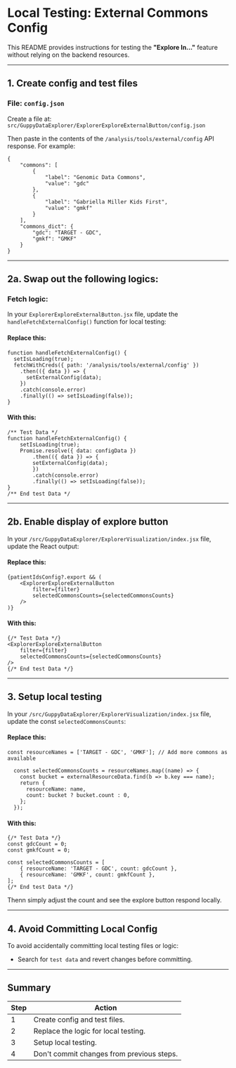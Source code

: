 # Local Testing: External Commons Config

This README provides instructions for testing the **"Explore In..."** feature without relying on the backend resources.

---

## 1. Create config and test files

### File: `config.json`

Create a file at: `src/GuppyDataExplorer/ExplorerExploreExternalButton/config.json`

Then paste in the contents of the `/analysis/tools/external/config` API response. For example:

```
{
    "commons": [
        {
            "label": "Genomic Data Commons",
            "value": "gdc"
        },
        {
            "label": "Gabriella Miller Kids First",
            "value": "gmkf"
        }
    ],
    "commons_dict": {
        "gdc": "TARGET - GDC",
        "gmkf": "GMKF"
    }
}
````

---

## 2a. Swap out the following logics:

### Fetch logic:

In your `ExplorerExploreExternalButton.jsx` file, update the `handleFetchExternalConfig()` function for local testing:

#### Replace this:

```
function handleFetchExternalConfig() {
  setIsLoading(true);
  fetchWithCreds({ path: '/analysis/tools/external/config' })
    .then(({ data }) => {
      setExternalConfig(data);
    })
    .catch(console.error)
    .finally(() => setIsLoading(false));
}
```

#### With this:

```
/** Test Data */
function handleFetchExternalConfig() {
    setIsLoading(true);
    Promise.resolve({ data: configData })
        .then(({ data }) => {
        setExternalConfig(data);
        })
        .catch(console.error)
        .finally(() => setIsLoading(false));
}
/** End test Data */
```

---

## 2b. Enable display  of explore button

In your `/src/GuppyDataExplorer/ExplorerVisualization/index.jsx` file, update the React output:

#### Replace this:

```
{patientIdsConfig?.export && (
    <ExplorerExploreExternalButton
        filter={filter}
        selectedCommonsCounts={selectedCommonsCounts}
    />
)}
```

#### With this:

```
{/* Test Data */}
<ExplorerExploreExternalButton
    filter={filter}
    selectedCommonsCounts={selectedCommonsCounts}
/>
{/* End test Data */}
```

---

## 3. Setup local testing

In your `/src/GuppyDataExplorer/ExplorerVisualization/index.jsx` file, update the const `selectedCommonsCounts`:

#### Replace this:

```
const resourceNames = ['TARGET - GDC', 'GMKF']; // Add more commons as available

  const selectedCommonsCounts = resourceNames.map((name) => {
    const bucket = externalResourceData.find(b => b.key === name);
    return {
      resourceName: name,
      count: bucket ? bucket.count : 0,
    };
  });
```

#### With this:

```
{/* Test Data */}
const gdcCount = 0;
const gmkfCount = 0;

const selectedCommonsCounts = [
    { resourceName: 'TARGET - GDC', count: gdcCount },
    { resourceName: 'GMKF', count: gmkfCount },
];
{/* End test Data */}
```

Thenn simply adjust the count and see the explore button respond locally.

---

## 4. Avoid Committing Local Config

To avoid accidentally committing local testing files or logic:

* Search for `test data` and revert changes before committing.

---

## Summary

| Step | Action                                         |
| ---- | ---------------------------------------------- |
| 1    | Create config and test files.                  |
| 2    | Replace the logic for local testing.           |
| 3    | Setup local testing.                           |
| 4    | Don't commit changes from previous steps.      |

